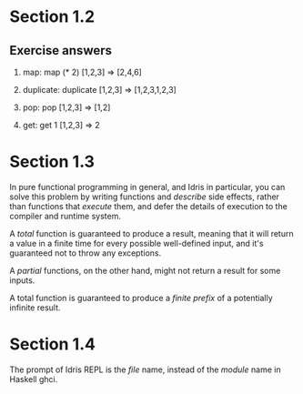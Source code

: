 # Section 1.2

## Exercise answers

1. map: map (* 2) [1,2,3] => [2,4,6]

2. duplicate: duplicate [1,2,3] => [1,2,3,1,2,3]

3. pop: pop [1,2,3] => [1,2]

4. get: get 1 [1,2,3] => 2

# Section 1.3

In pure functional programming in general, and Idris in particular,
you can solve this problem by writing functions and *describe* side effects,
rather than functions that *execute* them, and defer the details of execution
to the compiler and runtime system.

A *total* function is guaranteed to produce a result,
meaning that it will return a value in a finite time for every possible
well-defined input, and it's guaranteed not to throw any exceptions.

A *partial* functions, on the other hand, might not return a result 
for some inputs.

A total function is guaranteed to produce a *finite prefix* of a potentially
infinite result.

# Section 1.4

The prompt of Idris REPL is the *file* name, instead of the *module* name
in Haskell ghci.
